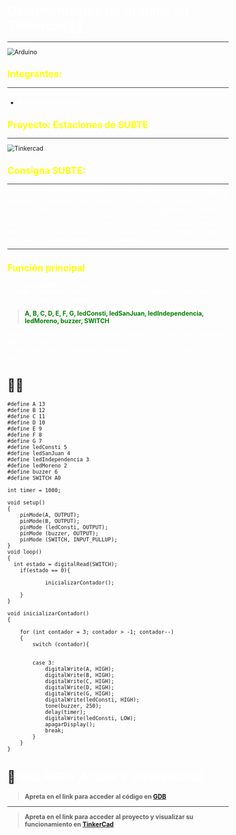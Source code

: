# **<span style="color:white">Documentación de Arduino en Tinkercad👨‍💻**

---

![Arduino](https://d1e4pidl3fu268.cloudfront.net/1e27d448-be48-4a6a-97e9-855e2321ad37/images.crop_222x168_38,0.preview.png)

##     **<span style="color:yellow">Integrantes:**
---
* ### <span style="color:white">**Bruno Gaston Luna**


## **<span style="color:yellow">Proyecto: Estaciones de SUBTE**
---

![Tinkercad](https://1drv.ms/i/s!Alay7t3_GjB9ln3ZG5XhGJcuO8RH?e=CByN3N)


## **<span style="color:yellow">Consigna SUBTE:**
---
<span style="color:white">La empresa  “UTN FRA Robotics” ganó la licitación de un proyecto, y deberá Implementar un sistema que permita al usuario saber a qué estación de subte está llegando, aparte  el sistema muestra las estaciones que faltan hasta llegar a destino, para ello debemos utilizar 4 LEDs y el display de 7 segmentos. Esta vez el buzzer deberá emitir un sonido diferente cada vez que se llegue a una estación.
El sistema deberá arrancar apagado, luego de presionar el botón empezará y hará lo pedido.


---


## **<span style="color:yellow">Función principal**
<span style="color:white">La **funcionalidad** del código a continuación, es la encargada de encender los **leds** y el **buzzer** simulando las estaciones del **subte** tal como pide la consigna mediante un **switch**.

>**<span style="color:green">A, B, C, D, E, F, G, ledConsti, ledSanJuan, ledIndependencia, ledMoreno, buzzer, SWITCH**



<span style="color:white">Son **#define** que utilizamos para asignar los leds y buzzer a cada pin en la placa de Arduino, a continuación una breve parte del código. Si desea ver el código completo en su totalidad, acceda mediante el link brindado al final del proyecto.

# 👨‍💻
```
#define A 13
#define B 12
#define C 11
#define D 10
#define E 9
#define F 8
#define G 7
#define ledConsti 5
#define ledSanJuan 4
#define ledIndependencia 3
#define ledMoreno 2
#define buzzer 6
#define SWITCH A0

int timer = 1000; 

void setup()
{
    pinMode(A, OUTPUT);
    pinMode(B, OUTPUT);
  	pinMode (ledConsti, OUTPUT);
  	pinMode (buzzer, OUTPUT);
  	pinMode (SWITCH, INPUT_PULLUP);
}
void loop()
{
  int estado = digitalRead(SWITCH);
    if(estado == 0){
    	
    		inicializarContador();
    
  	}
}

void inicializarContador()
{
	
    for (int contador = 3; contador > -1; contador--)
    {
        switch (contador){
        

        case 3:
            digitalWrite(A, HIGH);
            digitalWrite(B, HIGH);
            digitalWrite(C, HIGH);
            digitalWrite(D, HIGH);
            digitalWrite(G, HIGH);
          	digitalWrite(ledConsti, HIGH);
          	tone(buzzer, 250);
            delay(timer);
          	digitalWrite(ledConsti, LOW);
            apagarDisplay();
          	break;
		}
	}
}
```


# 🤖 *<span style="color:white">ENLACES A GDB Y TINKERCAD*
>**Apreta en el link para acceder al código en 
[GDB](https://onlinegdb.com/TfaMQRrgf)**
---
>**Apreta en el link para acceder al proyecto y visualizar su funcionamiento en 
[TinkerCad](https://www.tinkercad.com/things/jCwcsqkiEle-ejercicio-estacion-de-subte/editel?sharecode=n3iPHVnVO5O6R1Ly03omNiraLAmwxyKL4AQDS0MX5T4)**
